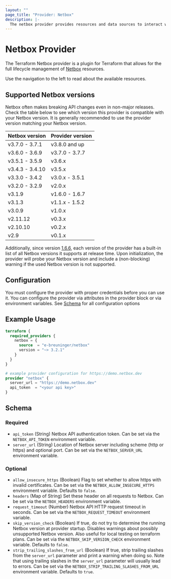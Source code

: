 ```yaml
---
layout: ""
page_title: "Provider: Netbox"
description: |-
  The netbox provider provides resources and data sources to interact with Netbox.
---
```


# Netbox Provider

The Terraform Netbox provider is a plugin for Terraform that allows for the full lifecycle management of [Netbox](https://docs.netbox.dev/en/stable/) resources.

Use the navigation to the left to read about the available resources.

## Supported Netbox versions
Netbox often makes breaking API changes even in non-major releases. Check the table below to see which version this provider is compatible with your Netbox version. It is generally recommended to use the provider version matching your Netbox version.

| Netbox version  | Provider version |
| --------------- | ---------------- |
| v3.7.0 - 3.7.1  | v3.8.0 and up    |
| v3.6.0 - 3.6.9  | v3.7.0 - 3.7.7   |
| v3.5.1 - 3.5.9  | v3.6.x           |
| v3.4.3 - 3.4.10 | v3.5.x           |
| v3.3.0 - 3.4.2  | v3.0.x - 3.5.1   |
| v3.2.0 - 3.2.9  | v2.0.x           |
| v3.1.9          | v1.6.0 - 1.6.7   |
| v3.1.3          | v1.1.x - 1.5.2   |
| v3.0.9          | v1.0.x           |
| v2.11.12        | v0.3.x           |
| v2.10.10        | v0.2.x           |
| v2.9            | v0.1.x           |

Additionally, since version [1.6.6](https://github.com/e-breuninger/terraform-provider-netbox/commit/0b0b2fffa54d4ab2e5f1677e948b01e56ba211c8), each version of the provider has a built-in list of all Netbox versions it supports at release time. Upon initialization, the provider will probe your Netbox version and include a (non-blocking) warning if the used Netbox version is not supported.

## Configuration
You must configure the provider with proper credentials before you can use it. You can configure the provider via attributes in the provider block or via environment variables. See [Schema](#schema) for all configuration options

## Example Usage

```terraform
terraform {
  required_providers {
    netbox = {
      source  = "e-breuninger/netbox"
      version = "~> 3.2.1"
    }
  }
}

# example provider configuration for https://demo.netbox.dev
provider "netbox" {
  server_url = "https://demo.netbox.dev"
  api_token  = "<your api key>"
}
```

<!-- schema generated by tfplugindocs -->
## Schema

### Required

- `api_token` (String) Netbox API authentication token. Can be set via the `NETBOX_API_TOKEN` environment variable.
- `server_url` (String) Location of Netbox server including scheme (http or https) and optional port. Can be set via the `NETBOX_SERVER_URL` environment variable.

### Optional

- `allow_insecure_https` (Boolean) Flag to set whether to allow https with invalid certificates. Can be set via the `NETBOX_ALLOW_INSECURE_HTTPS` environment variable. Defaults to `false`.
- `headers` (Map of String) Set these header on all requests to Netbox. Can be set via the `NETBOX_HEADERS` environment variable.
- `request_timeout` (Number) Netbox API HTTP request timeout in seconds. Can be set via the `NETBOX_REQUEST_TIMEOUT` environment variable.
- `skip_version_check` (Boolean) If true, do not try to determine the running Netbox version at provider startup. Disables warnings about possibly unsupported Netbox version. Also useful for local testing on terraform plans. Can be set via the `NETBOX_SKIP_VERSION_CHECK` environment variable. Defaults to `false`.
- `strip_trailing_slashes_from_url` (Boolean) If true, strip trailing slashes from the `server_url` parameter and print a warning when doing so. Note that using trailing slashes in the `server_url` parameter will usually lead to errors. Can be set via the `NETBOX_STRIP_TRAILING_SLASHES_FROM_URL` environment variable. Defaults to `true`.
